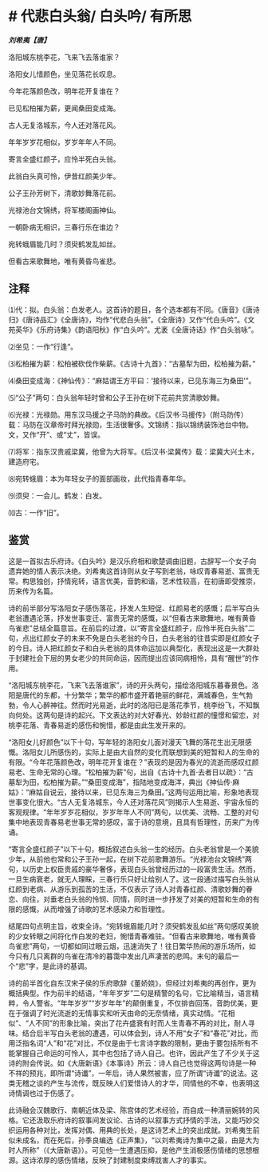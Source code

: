 # # 代悲白头翁/ 白头吟/ 有所思

***刘希夷【唐】***

洛阳城东桃李花，飞来飞去落谁家？

洛阳女儿惜颜色，坐见落花长叹息。

今年花落颜色改，明年花开复谁在？

已见松柏摧为薪，更闻桑田变成海。

古人无复洛城东，今人还对落花风。

年年岁岁花相似，岁岁年年人不同。

寄言全盛红颜子，应怜半死白头翁。

此翁白头真可怜，伊昔红颜美少年。

公子王孙芳树下，清歌妙舞落花前。

光禄池台文锦绣，将军楼阁画神仙。

一朝卧病无相识，三春行乐在谁边？

宛转蛾眉能几时？须臾鹤发乱如丝。

但看古来歌舞地，唯有黄昏鸟雀悲。

## 注释

⑴代：拟。白头翁：白发老人。这首诗的题目，各个选本都有不同。《唐音》《唐诗归》《唐诗品汇》《全唐诗》，均作“代悲白头翁”。《全唐诗》又作“代白头吟”。《文苑英华》《乐府诗集》《韵语阳秋》作“白头吟”。尤袤《全唐诗话》作“白头翁咏”。

⑵坐见：一作“行逢”。

⑶松柏摧为薪：松柏被砍伐作柴薪。《古诗十九首》：“古墓犁为田，松柏摧为薪。”

⑷桑田变成海：《神仙传》：“麻姑谓王方平曰：‘接待以来，已见东海三为桑田’”。

⑸“公子”两句：白头翁年轻时曾和公子王孙在树下花前共赏清歌妙舞。

⑹光禄：光禄勋。用东汉马援之子马防的典故。《后汉书·马援传》（附马防传）载：马防在汉章帝时拜光禄勋，生活很奢侈。文锦绣：指以锦绣装饰池台中物。文，又作“开”、或“丈”，皆误。

⑺将军：指东汉贵戚梁冀，他曾为大将军。《后汉书·梁冀传》载：梁冀大兴土木，建造府宅。

⑻宛转蛾眉：本为年轻女子的面部画妆，此代指青春年华。

⑼须臾：一会儿。鹤发：白发。

⑽古：一作“旧”。

## 鉴赏

 这是一首拟古乐府诗。《白头吟》是汉乐府相和歌楚调曲旧题，古辞写一个女子向遗弃她的情人表示决绝。刘希夷这首诗则从女子写到老翁，咏叹青春易逝、富贵无常。构思独创，抒情宛转，语言优美，音韵和谐，艺术性较高，在初唐即受推崇，历来传为名篇。

诗的前半部分写洛阳女子感伤落花，抒发人生短促、红颜易老的感慨；后半写白头老翁遭遇沦落，抒发世事变迁、富贵无常的感慨，以“但看古来歌舞地，唯有黄昏鸟雀悲”总结全篇意旨。在前后的过渡，以“寄言全盛红颜子，应怜半死白头翁”二句，点出红颜女子的未来不免是白头老翁的今日，白头老翁的往昔实即是红颜女子的今日。诗人把红颜女子和白头老翁的具体命运加以典型化，表现出这是一大群处于封建社会下层的男女老少的共同命运，因而提出应该同病相怜，具有“醒世”的作用。

“洛阳城东桃李花，飞来飞去落谁家”，诗的开头两句，描绘洛阳城东暮春景色。洛阳是唐代的东都，十分繁华；繁华的都市盛开着艳丽的鲜花，满城春色，生气勃勃，令人心醉神往。然而时光易逝，此时的洛阳已是落花季节，桃李纷飞，不知飘向何处。这两句是诗的起兴。下文表达的对大好春光、妙龄红颜的憧憬和留恋，对桃李花落、青春易逝的感伤和惋惜，都是由此生发开来的。

“洛阳女儿好颜色”以下十句，写年轻的洛阳女儿面对漫天飞舞的落花生出无限感慨。洛阳女儿所感伤的，实际上是由大自然的变化而联想到美的短暂和人的生命的有限。“今年花落颜色改，明年花开复谁在？”表现的是因为春光的流逝而感叹红颜易老、生命无常的心理。“松柏摧为薪”句，出自《古诗十九首·去者日以疏》：“古墓犁为田，松柏摧为薪。”“桑田变成海”，指陆地变成海洋，典出《神仙传·麻姑》：“麻姑自说云，接待以来，已见东海三为桑田。”这两句运用比喻，形象地表现世事变化很大。“古人无复洛城东，今人还对落花风”则揭示人生易逝、宇宙永恒的客观规律。“年年岁岁花相似，岁岁年年人不同”两句，以优美、流畅、工整的对句集中地表现青春易老世事无常的感叹，富于诗的意境，且具有哲理性，历来广为传诵。

“寄言全盛红颜子”以下十句，概括叙述白头翁一生的经历。白头老翁曾是一个美貌少年，从前他也常和公子王孙一起，在树下花前歌舞游乐。“光禄池台文锦绣”两句，以历史上权臣贵戚的豪华奢侈，表现白头翁曾经历过的一段富贵生活。然而，一旦生病衰老，就无人理睬，三春行乐只好让给别人了。这一段通过描写白头翁从红颜到老病、从游乐到孤苦的生活，不仅表示了诗人对青春红颜、清歌妙舞的眷恋、向往，对垂老白头翁的怜悯、同情，同时进一步抒发了对美的短暂和生命的有限的感慨，从而增强了诗歌的艺术感染力和哲理性。

结尾四句点明主旨，收束全诗。“宛转蛾眉能几时？须臾鹤发乱如丝”两句感叹美貌的少女转眼之间将化作白发的老妇，惋惜青春难驻。“但看古来歌舞地，唯有黄昏鸟雀悲”两句，一切都如同过眼云烟，迅速消失了！往日繁华热闹的游乐场所，如今只有几只离群的鸟雀在清冷的暮霭中发出几声凄苦的悲鸣。末句的最后一个“悲”字，是此诗的基调。

诗的前半首化自东汉宋子侯的乐府歌辞《董娇娆》，但经过刘希夷的再创作，更为概括典型。作为前半的结语，“年年岁岁”二句是精警的名句，它比喻精当，语言精粹，令人警省。“年年岁岁”“岁岁年年”的颠倒重复，不仅排沓回荡，音韵优美，更在于强调了时光流逝的无情事实和听天由命的无奈情绪，真实动情。“花相似”、“人不同”的形象比喻，突出了花卉盛衰有时而人生青春不再的对比，耐人寻味。结合后半写白头老翁的遭遇，可以体会到，诗人不用“女子”和“春花”对比，而用泛指名词“人”和“花”对比，不仅是由于七言诗字数的限制，更由于要包括所有不能掌握自己命运的可怜人，其中也包括了诗人自己。也许，因此产生了不少关于这诗的附会传说。如《大唐新语》《本事诗》所云：诗人自己也觉得这两句诗是一种不祥的预兆，即所谓“诗谶”，一年后，诗人果然被害，应了所谓“诗谶”的说法。这类无稽之谈的产生与流传，既反映人们爱惜诗人的才华，同情他的不幸，也表明这诗情调也过于伤感了。

此诗融会汉魏歌行、南朝近体及梁、陈宫体的艺术经验，而自成一种清丽婉转的风格。它还汲取乐府诗的叙事间发议论、古诗的以叙事方式抒情的手法，又能巧妙交织运用各种对比，发挥对偶、用典的长处，是这诗艺术上的突出成就。刘希夷生前似未成名，而在死后，孙季良编选《正声集》，“以刘希夷诗为集中之最，由是大为时人所称”（《大唐新语》）。可见他一生遭遇压抑，是他产生消极感伤情绪的思想根源。这诗浓厚的感伤情绪，反映了封建制度束缚戕害人才的事实。
